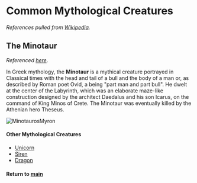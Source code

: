 # Common Mythological Creatures

_References pulled from [Wikipedia](wikipedia.com)._

## The Minotaur

_Referenced [here](https://en.wikipedia.org/wiki/Minotaur)_.

In Greek mythology, the **Minotaur** is a mythical creature portrayed in Classical times with the head and tail of a bull and the body of a man or, as described by Roman poet Ovid, a being "part man and part bull". He dwelt at the center of the Labyrinth, which was an elaborate maze-like construction designed by the architect Daedalus and his son Icarus, on the command of King Minos of Crete. The Minotaur was eventually killed by the Athenian hero Theseus.

![MinotaurosMyron](https://upload.wikimedia.org/wikipedia/commons/thumb/f/f1/Minotauros_Myron_NAMA_1664_n1.jpg/397px-Minotauros_Myron_NAMA_1664_n1.jpg)

#### Other Mythological Creatures
* [Unicorn](unicorn.md)
* [Siren](siren.md)
* [Dragon](dragon.md)

#### Return to [main](README.md)